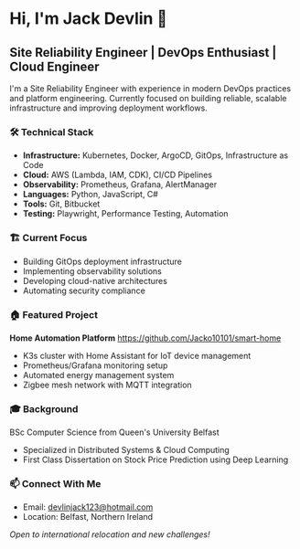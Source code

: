 # Hi, I'm Jack Devlin 👋

## Site Reliability Engineer | DevOps Enthusiast | Cloud Engineer

I'm a Site Reliability Engineer with experience in modern DevOps practices and platform engineering. Currently focused on building reliable, scalable infrastructure and improving deployment workflows.

### 🛠 Technical Stack

- **Infrastructure:** Kubernetes, Docker, ArgoCD, GitOps, Infrastructure as Code
- **Cloud:** AWS (Lambda, IAM, CDK), CI/CD Pipelines
- **Observability:** Prometheus, Grafana, AlertManager
- **Languages:** Python, JavaScript, C#
- **Tools:** Git, Bitbucket
- **Testing:** Playwright, Performance Testing, Automation

### 🏗 Current Focus

- Building GitOps deployment infrastructure
- Implementing observability solutions
- Developing cloud-native architectures
- Automating security compliance

### 🏠 Featured Project

**Home Automation Platform**
https://github.com/Jacko10101/smart-home
- K3s cluster with Home Assistant for IoT device management
- Prometheus/Grafana monitoring setup
- Automated energy management system
- Zigbee mesh network with MQTT integration

### 🎓 Background

BSc Computer Science from Queen's University Belfast
- Specialized in Distributed Systems & Cloud Computing
- First Class Dissertation on Stock Price Prediction using Deep Learning

### 📫 Connect With Me

- Email: devlinjack123@hotmail.com
- Location: Belfast, Northern Ireland

*Open to international relocation and new challenges!*
